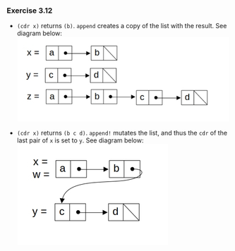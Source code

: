 ### Exercise 3.12
- `(cdr x)` returns `(b)`. `append` creates a copy of the list with the result. See diagram below:
![pointers](https://github.com/jonathantorres/bookshelf/blob/master/sicp/img/3.12_a.jpg)

- `(cdr x)` returns `(b c d)`. `append!` mutates the list, and thus the `cdr` of the last pair of `x` is set to `y`. See diagram below:
![pointers](https://github.com/jonathantorres/bookshelf/blob/master/sicp/img/3.12_b.jpg)
